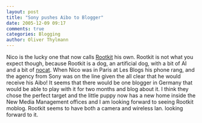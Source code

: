 ```yaml
---
layout: post
title: "Sony pushes Aibo to Blogger"
date: 2005-12-09 09:17
comments: true
categories: Blogging
author: Oliver Thylmann
---
```







Nico is the lucky one that now calls [Rootkit](http://lumma.de/eintrag.php?id=2325) his own. Rootkit is not what you expect  though, because Rootkit is a dog, an artificial dog, with a bit of AI and a bit of [nocat](http://wiki.thylmann.net/Main/Nocat). When Nico was in Paris at Les Blogs his phone rang, and the agency from Sony was on the line given the all clear that he would receive his Aibo! It seems that there would be one blogger in Germany that would be able to play with it for two months and blog about it. I think they chose the perfect target and the little puppy now has a new home inside the New Media Management offices and I am looking forward to seeing Rootkit moblog. Rootkit seems to have both a camera and wireless lan. looking forward to it.






